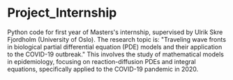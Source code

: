 # Project_Internship

Python code for first year of Masters's internship, supervised by Ulrik Skre Fjordholm (University of Oslo). The research topic is: "Traveling wave fronts in biological partial differential equation (PDE) models and their application to the COVID-19 outbreak." This involves the study of mathematical models in epidemiology, focusing on reaction-diffusion PDEs and integral equations, specifically applied to the COVID-19 pandemic in 2020.
